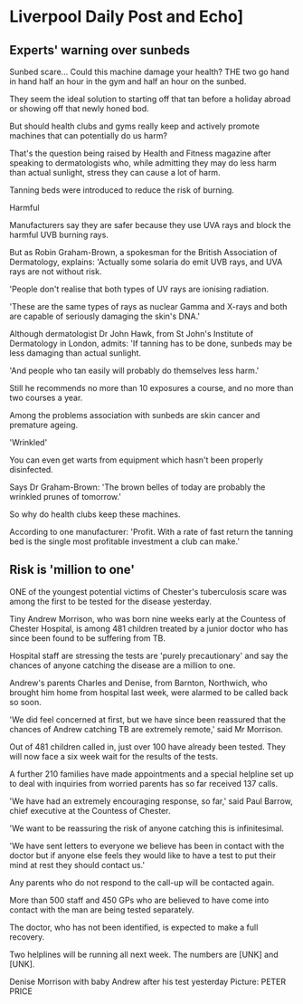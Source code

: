 # Liverpool Daily Post and Echo]

## Experts' warning over sunbeds

Sunbed scare...
Could this machine damage your health?
THE two go hand in hand half an hour in the gym and half an hour on the sunbed.

They seem the ideal solution to starting off that tan before a holiday abroad or showing off that newly honed bod.

But should health clubs and gyms really keep and actively promote machines that can potentially do us harm?

That's the question being raised by Health and Fitness magazine after speaking to dermatologists who, while admitting they may do less harm than actual sunlight, stress they can cause a lot of harm.

Tanning beds were introduced to reduce the risk of burning.

Harmful

Manufacturers say they are safer because they use UVA rays and block the harmful UVB burning rays.

But as Robin Graham-Brown, a spokesman for the British Association of Dermatology, explains: 'Actually some solaria do emit UVB rays, and UVA rays are not without risk.

'People don't realise that both types of UV rays are ionising radiation.

'These are the same types of rays as nuclear Gamma and X-rays and both are capable of seriously damaging the skin's DNA.'

Although dermatologist Dr John Hawk, from St John's Institute of Dermatology in London, admits: 'If tanning has to be done, sunbeds may be less damaging than actual sunlight.

'And people who tan easily will probably do themselves less harm.'

Still he recommends no more than 10 exposures a course, and no more than two courses a year.

Among the problems association with sunbeds are skin cancer and premature ageing.

'Wrinkled'

You can even get warts from equipment which hasn't been properly disinfected.

Says Dr Graham-Brown: 'The brown belles of today are probably the wrinkled prunes of tomorrow.'

So why do health clubs keep these machines.

According to one manufacturer: 'Profit.
With a rate of fast return the tanning bed is the single most profitable investment a club can make.'

## Risk is 'million to one'

ONE of the youngest potential victims of Chester's tuberculosis scare was among the first to be tested for the disease yesterday.

Tiny Andrew Morrison, who was born nine weeks early at the Countess of Chester Hospital, is among 481 children treated by a junior doctor who has since been found to be suffering from TB.

Hospital staff are stressing the tests are 'purely precautionary' and say the chances of anyone catching the disease are a million to one.

Andrew's parents Charles and Denise, from Barnton, Northwich, who brought him home from hospital last week, were alarmed to be called back so soon.

'We did feel concerned at first, but we have since been reassured that the chances of Andrew catching TB are extremely remote,' said Mr Morrison.

Out of 481 children called in, just over 100 have already been tested.
They will now face a six week wait for the results of the tests.

A further 210 families have made appointments and a special helpline set up to deal with inquiries from worried parents has so far received 137 calls.

'We have had an extremely encouraging response, so far,' said Paul Barrow, chief executive at the Countess of Chester.

'We want to be reassuring the risk of anyone catching this is infinitesimal.

'We have sent letters to everyone we believe has been in contact with the doctor but if anyone else feels they would like to have a test to put their mind at rest they should contact us.'

Any parents who do not respond to the call-up will be contacted again.

More than 500 staff and 450 GPs who are believed to have come into contact with the man are being tested separately.

The doctor, who has not been identified, is expected to make a full recovery.

Two helplines will be running all next week.
The numbers are [UNK] and [UNK].

Denise Morrison with baby Andrew after his test yesterday Picture: PETER PRICE

